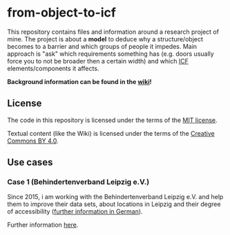 # from-object-to-icf

This repository contains files and information around a research project of mine. The project is about a **model** to deduce why a structure/object becomes to a barrier and which groups of people it impedes. Main approach is "ask" which requirements something has (e.g. doors usually force you to not be broader then a certain width) and which [ICF](http://www.who.int/classifications/icf/en/) elements/components it affects.

**Background information can be found in the [wiki](https://github.com/k00ni/from-object-to-icf/wiki)!**

## License

The code in this repository is licensed under the terms of the [MIT license](https://choosealicense.com/licenses/mit/).

Textual content (like the Wiki) is licensed under the terms of the [Creative Commons BY 4.0](https://creativecommons.org/licenses/by/4.0/).

## Use cases

### Case 1 (Behindertenverband Leipzig e.V.)

Since 2015, i am working with the Behindertenverband Leipzig e.V. and help them to improve their data sets, about locations in Leipzig and their degree of accessibility ([further information in German](https://www.leds-projekt.de/de/aktuelles/2016/zusammenarbeit-mit-behindertenverband.html)).

Further information [here](https://github.com/k00ni/from-object-to-icf/tree/master/usecase1-bvl).
